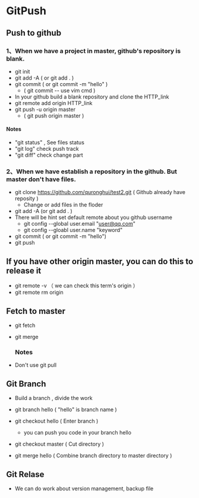 # GitPush


## Push to github 

### 1、When we have a project in master, github's repository is blank.

- git init  
- git add -A ( or git add . )   
- git commit ( or  git commit -m "hello" )  
  - ( git commit -- use vim cmd  )  
- In your github build a blank repository and clone the HTTP_link
- git remote add origin HTTP_link 
- git push -u origin master  
  - ( git push origin master )

#### Notes

- "git status" , See files status   
- "git log" check push track    
- "git diff" check change part  

### 2、When we have establish a repository in the github. But master don't have files. 

- git clone https://github.com/quronghui/test2.git ( Github already have reposity )
  - Change or add files in the floder    
- git add -A (or git add . )   
- There will be hint set default remote about you github username 
  - git config --global user.email "user@qq.com"    
  - git config --gloabl user.name "keyword"    
- git commit ( or  git commit -m "hello")   
- git push 

## If you have other origin master, you can do this to release it

- git remote -v   （ we can check this term's origin ） 
- git remote rm origin 

## Fetch to master

- git fetch

- git merge

  ### Notes

- Don't use git pull

## Git Branch

- Build a branch , divide the work  

- git branch hello ( "hello" is branch name )   
- git checkout hello ( Enter branch )  
  - you can push you code in your branch hello    
- git checkout master  ( Cut directory )    
- git merge hello ( Combine branch directory to master directory )   

## Git Relase

- We can do work about version management,  backup file  

